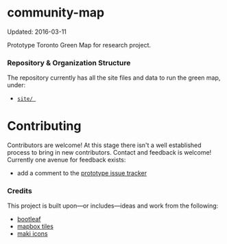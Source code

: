 # community-map
Updated: 2016-03-11

Prototype Toronto Green Map for research project.

### Repository & Organization Structure
The repository currently has all the site files and data to run the green map, under:
* [`site/ `](https://github.com/torontogreenmap/community-map/tree/master/site)

# Contributing
Contributors are welcome! At this stage there isn't a well established process to bring in new contributors. Contact and feedback is welcome! Currently one avenue for feedback exists:
* add a comment to the [prototype issue tracker](https://github.com/torontogreenmap/y2gm-prototype/issues)

### Credits
This project is built upon—or includes—ideas and work from the following:
- [bootleaf](https://github.com/bmcbride/bootleaf)
- [mapbox tiles](https://www.mapbox.com/)
- [maki icons](https://github.com/mapbox/maki)
